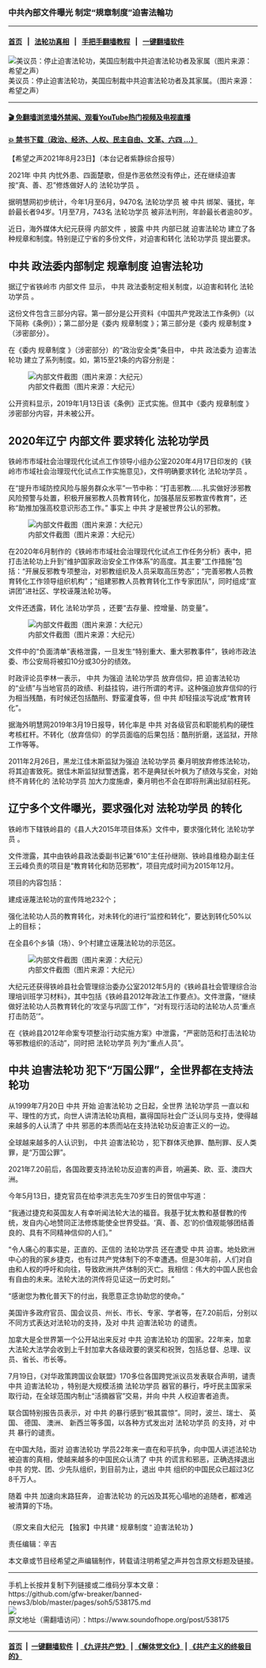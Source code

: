 ### 中共內部文件曝光 制定“規章制度”迫害法輪功
------------------------

#### [首页](https://github.com/gfw-breaker/banned-news3/blob/master/README.md) &nbsp;&nbsp;|&nbsp;&nbsp; [法轮功真相](https://github.com/begood0513/basic/blob/master/README.md)  &nbsp;&nbsp;|&nbsp;&nbsp; [手把手翻墙教程](https://github.com/gfw-breaker/guides/wiki)  &nbsp;&nbsp;|&nbsp;&nbsp; [一键翻墙软件](https://github.com/gfw-breaker/nogfw/blob/master/README.md)  



<div><img alt="美议员：停止迫害法轮功，美国应制裁中共迫害法轮功者及家属（图片来源：希望之声）" src="https://img.soundofhope.org/2021-08/1629749452365.jpg"/>
<br/><figcaption class="caption">
 美议员：停止迫害法轮功，美国应制裁中共迫害法轮功者及其家属。（图片来源：希望之声）
</figcaption></div><hr/>

#### [ 🎬  免翻墙浏览墙外禁闻、观看YouTube热门视频及电视直播](https://github.com/gfw-breaker/HelloWorld)

#### [ 💥  禁书下载（政治、经济、人权、民主自由、文革、六四 ...）](https://github.com/gfw-breaker/books/blob/master/README.md)

<div><div class="Content__Wrapper sc-1bvya0-0 grZQxZ">
 <p class="meta-top">
  <span class="meta">
   【希望之声2021年8月23日】（本台记者紫静综合报导）
  </span>
 </p>
 <p style="margin-bottom:8px">
  2021年
  <ok href="/term/1059">
   中共
  </ok>
  内忧外患、四面楚歌，但是作恶依然没有停止，还在继续迫害按“真、善、忍”修炼做好人的
  <ok href="/term/1633">
   法轮功学员
  </ok>
  。
 </p>
 <p>
  据明慧网初步统计，今年1月至6月，9470名
  <ok href="/term/1633">
   法轮功学员
  </ok>
  被
  <ok href="/term/1059">
   中共
  </ok>
  绑架、骚扰，年龄最长者94岁。1月至7月，743名
  <ok href="/term/1633">
   法轮功学员
  </ok>
  被非法判刑，年龄最长者逾80岁。
 </p>
 <p>
  近日，海外媒体大纪元获得
  <ok href="/term/9756">
   内部文件
  </ok>
  ，披露
  <ok href="/term/1059">
   中共
  </ok>
  内部已就
  <ok href="/term/2265">
   迫害法轮功
  </ok>
  建立了各种规章和制度。特别是辽宁省的多份文件，对迫害和转化
  <ok href="/term/1633">
   法轮功学员
  </ok>
  提出要求。
 </p>
 <h2>
  <strong>
   <ok href="/term/1059">
    中共
   </ok>
   政法委内部制定
   <ok href="/term/597428">
    规章制度
   </ok>
   <ok href="/term/2265">
    迫害法轮功
   </ok>
  </strong>
 </h2>
 <p>
  据辽宁省铁岭市
  <ok href="/term/9756">
   内部文件
  </ok>
  显示，
  <ok href="/term/1059">
   中共
  </ok>
  政法委制定相关制度，以迫害和转化
  <ok href="/term/1633">
   法轮功学员
  </ok>
  。
 </p>
 <p>
  这份文件包含三部分内容。第一部分是公开资料《中国共产党政法工作条例》（以下简称《条例》）；第二部分是《委内
  <ok href="/term/597428">
   规章制度
  </ok>
  》；第三部分是《委内
  <ok href="/term/597428">
   规章制度
  </ok>
  》（涉密部分）。
 </p>
 <p>
  在《委内
  <ok href="/term/597428">
   规章制度
  </ok>
  》（涉密部分）的“政治安全类”条目中，
  <ok href="/term/1059">
   中共
  </ok>
  政法委为
  <ok href="/term/2265">
   迫害法轮功
  </ok>
  建立了系列制度。如，第15至21条的内容分别是：
 </p>
 <figure class="OImage__StyledFigure-sc-1lfley0-0 hHSfVg">
  <img alt="内部文件截图（图片来源：大纪元）" src="https://img.soundofhope.org/2021-08/1629748755452.jpg"/>
  <br/><figcaption>
   内部文件截图（图片来源：大纪元）
  </figcaption>
 </figure>
 <p>
  公开资料显示，2019年1月13日该《条例》正式实施。但其中《委内
  <ok href="/term/597428">
   规章制度
  </ok>
  》涉密部分内容，并未被公开。
 </p>
 <h2>
  <strong>
   2020年辽宁
   <ok href="/term/9756">
    内部文件
   </ok>
   要求转化
   <ok href="/term/1633">
    法轮功学员
   </ok>
  </strong>
 </h2>
 <p>
  铁岭市市域社会治理现代化试点工作领导小组办公室2020年4月17日印发的《铁岭市市域社会治理现代化试点工作实施意见》，文件明确要求转化
  <ok href="/term/1633">
   法轮功学员
  </ok>
  。
 </p>
 <p>
  在“提升市域防控风险与服务群众水平”一节中称：“打击邪教……扎实做好涉邪教风险预警与处置，积极开展邪教人员教育转化，加强基层反邪教宣传教育”，还称“助推加强高校意识形态工作。” 事实上
  <ok href="/term/1059">
   中共
  </ok>
  才是被世界公认的邪教。
 </p>
 <figure class="OImage__StyledFigure-sc-1lfley0-0 hHSfVg">
  <img alt="内部文件截图（图片来源：大纪元）" src="https://img.soundofhope.org/2021-08/1629748947079.jpg"/>
  <br/><figcaption>
   内部文件截图（图片来源：大纪元）
  </figcaption>
 </figure>
 <p>
  在2020年6月制作的《铁岭市市域社会治理现代化试点工作任务分析》表中，把打击法轮功上升到“维护国家政治安全工作体系”的高度。其主要“工作措施”包括：“开展反邪教专项整治，对邪教组织及人员采取高压势态”；“完善邪教人员教育转化工作领导组织机构”；“组建邪教人员教育转化工作专家团队”，同时组成“宣讲团”进社区、学校诬蔑法轮功等。
 </p>
 <p>
  文件还透露，转化
  <ok href="/term/1633">
   法轮功学员
  </ok>
  ，还要“去存量、控增量、防变量”。
 </p>
 <figure class="OImage__StyledFigure-sc-1lfley0-0 hHSfVg">
  <img alt="内部文件截图（图片来源：大纪元）" src="https://img.soundofhope.org/2021-08/1629749034765.jpg"/>
  <br/><figcaption>
   内部文件截图（图片来源：大纪元）
  </figcaption>
 </figure>
 <p>
  文件中的“负面清单”表格泄露，一旦发生“特别重大、重大邪教事件”，铁岭市政法委、市公安局将被扣10分或30分的绩效。
 </p>
 <div class="AD_Embed__Wrap-sc-1xslmin-0 igMuqX module desktop">
  <div>
  </div>
 </div>
 <p>
  时政评论员李林一表示，
  <ok href="/term/1059">
   中共
  </ok>
  为强迫
  <ok href="/term/1633">
   法轮功学员
  </ok>
  放弃信仰，把
  <ok href="/term/2265">
   迫害法轮功
  </ok>
  的“业绩”与当地官员的政绩、利益挂钩，进行所谓的考评。这种强迫放弃信仰的行为相当残酷，有时候还包括酷刑、野蛮灌食等，但
  <ok href="/term/1059">
   中共
  </ok>
  却轻描淡写说成“教育转化”。
 </p>
 <p>
  据海外明慧网2019年3月19日报导，转化率是
  <ok href="/term/1059">
   中共
  </ok>
  对各级官员和职能机构的硬性考核杠杆。不转化（放弃信仰）的学员面临的后果包括：酷刑折磨，送监狱，开除工作等等。
 </p>
 <p>
  2011年2月26日，黑龙江佳木斯监狱为强迫
  <ok href="/term/1633">
   法轮功学员
  </ok>
  秦月明放弃修炼法轮功，将其迫害致死。据佳木斯监狱狱警透露，若不是典狱长叶枫为了绩效与奖金，对始终不肯转化的
  <ok href="/term/1633">
   法轮功学员
  </ok>
  加大力度施虐，秦月明也不会在即将刑满出狱前枉死。
 </p>
 <h2>
  <strong>
   辽宁多个文件曝光，要求强化对
   <ok href="/term/1633">
    法轮功学员
   </ok>
   的转化
  </strong>
 </h2>
 <p>
  铁岭市下辖铁岭县的《县人大2015年项目体系》文件中，要求强化转化
  <ok href="/term/1633">
   法轮功学员
  </ok>
  。
 </p>
 <p>
  文件泄露，其中由铁岭县政法委副书记兼“610”主任孙继刚、铁岭县维稳办副主任王云峰负责的项目是“教育转化和防范邪教”，项目完成时间为2015年12月。
 </p>
 <p>
  项目的内容包括：
 </p>
 <p>
  建成诬蔑法轮功的宣传阵地232个；
 </p>
 <p>
  强化法轮功人员的教育转化，对未转化的进行“监控和转化”，要达到转化50%以上的目标；
 </p>
 <p>
  在全县6个乡镇（场）、9个村建立诬蔑法轮功的示范区。
 </p>
 <figure class="OImage__StyledFigure-sc-1lfley0-0 hHSfVg">
  <img alt="内部文件截图（图片来源：大纪元）" src="https://img.soundofhope.org/2021-08/1629749104071.jpg"/>
  <br/><figcaption>
   内部文件截图（图片来源：大纪元）
  </figcaption>
 </figure>
 <p>
  大纪元还获得铁岭县社会管理综治委办公室2012年5月的《铁岭县社会管理综合治理培训班学习材料》，其中包括《铁岭县2012年政法工作要点》。文件泄露，“继续做好法轮功人员教育转化的‘攻坚与巩固’工作”，“对有现行活动的法轮功人员‘重点打击防范’”。
 </p>
 <p>
  在《铁岭县2012年命案专项整治行动实施方案》中泄露，“严密防范和打击法轮功等邪教组织的活动”，同时把
  <ok href="/term/1633">
   法轮功学员
  </ok>
  列为“重点人员”。
 </p>
 <h2>
  <strong>
   <ok href="/term/1059">
    中共
   </ok>
   <ok href="/term/2265">
    迫害法轮功
   </ok>
   犯下“万国公罪”，全世界都在支持法轮功
  </strong>
 </h2>
 <p>
  从1999年7月20日
  <ok href="/term/1059">
   中共
  </ok>
  开始
  <ok href="/term/2265">
   迫害法轮功
  </ok>
  之日起，全世界
  <ok href="/term/1633">
   法轮功学员
  </ok>
  一直以和平、理性的方式，向世人讲清法轮功真相，赢得国际社会广泛认同与支持，使得越来越多的人认清了
  <ok href="/term/1059">
   中共
  </ok>
  邪恶的本质而站在支持法轮功反迫害正义的一边。
 </p>
 <p>
  全球越来越多的人认识到，
  <ok href="/term/1059">
   中共
  </ok>
  <ok href="/term/2265">
   迫害法轮功
  </ok>
  ，犯下群体灭绝罪、酷刑罪、反人类罪，是“万国公罪”。
 </p>
 <p>
  2021年7.20前后，各国政要支持法轮功反迫害的声音，响遍美、欧、亚、澳四大洲。
 </p>
 <p>
  今年5月13日，捷克官员在给李洪志先生70岁生日的贺信中写道：
 </p>
 <p>
  “我通过捷克和英国友人有幸听闻法轮大法的福音。我基于犹太教和基督教的传统，发自内心地赞同正法修炼能使全世界受益。‘真、善、忍’的价值观能够团结善良的、具有不同精神信仰的人们。”
 </p>
 <p>
  “令人痛心的事实是，正直的、正信的
  <ok href="/term/1633">
   法轮功学员
  </ok>
  还在遭受
  <ok href="/term/1059">
   中共
  </ok>
  迫害。地处欧洲中心的我的家乡捷克，也有过共产党体制下的不幸遭遇。但是30年前，人们对自由和人权的呼吁和向往，导致欧洲共产体制的灭亡。我相信：伟大的中国人民也会有自由的未来。法轮大法的洪传将见证这一历史时刻。”
 </p>
 <div class="AD_Embed__Wrap-sc-1xslmin-0 igMuqX module desktop">
  <div>
  </div>
 </div>
 <p>
  “感谢您为教化普天下的付出，我愿意正念协助您的使命。”
 </p>
 <p>
  美国许多政府官员、国会议员、州长、市长、专家、学者等，在7.20前后，分别以不同方式表达对法轮功的支持，及对
  <ok href="/term/1059">
   中共
  </ok>
  <ok href="/term/2265">
   迫害法轮功
  </ok>
  的谴责。
 </p>
 <p>
  加拿大是全世界第一个公开站出来反对
  <ok href="/term/1059">
   中共
  </ok>
  <ok href="/term/2265">
   迫害法轮功
  </ok>
  的国家。22年来，加拿大法轮大法学会收到上千封加拿大各级政要的褒奖和祝贺，包括总督、总理、议员、省长、市长等。
 </p>
 <p>
  7月19日，《对华政策跨国议会联盟》170多位各国跨党派议员发表联合声明，谴责
  <ok href="/term/1059">
   中共
  </ok>
  <ok href="/term/2265">
   迫害法轮功
  </ok>
  ，特别是大规模活摘
  <ok href="/term/1633">
   法轮功学员
  </ok>
  器官的暴行，呼吁民主国家采取行动，在全球范围内制止“活摘器官”交易，并向
  <ok href="/term/1059">
   中共
  </ok>
  人权迫害者追责。
 </p>
 <p>
  联合国特别报告员表示，对
  <ok href="/term/1059">
   中共
  </ok>
  的暴行感到“极其震惊”。同时，波兰、瑞士、 英国、 德国、 澳洲、 新西兰等多国，以各种方式发出对
  <ok href="/term/1633">
   法轮功学员
  </ok>
  的支持，对
  <ok href="/term/1059">
   中共
  </ok>
  暴行的谴责。
 </p>
 <p>
  在中国大陆，面对
  <ok href="/term/2265">
   迫害法轮功
  </ok>
  学员22年来一直在和平抗争，向中国人讲述法轮功被迫害的真相，使越来越多的中国民众认清了
  <ok href="/term/1059">
   中共
  </ok>
  的谎言和邪恶，正确选择退出
  <ok href="/term/1059">
   中共
  </ok>
  的党、团、少先队组织，到目前为止，退出
  <ok href="/term/1059">
   中共
  </ok>
  组织的中国民众已超过3亿8千万人。
 </p>
 <p>
  随着
  <ok href="/term/1059">
   中共
  </ok>
  加速向末路狂奔，
  <ok href="/term/2265">
   迫害法轮功
  </ok>
  的元凶及其死心塌地的追随者，都难逃被清算的下场。
 </p>
 <p style="margin-top:23px;margin-bottom:13px;text-align:start">
  （原文来自大纪元
  <span style="font-size:10.5pt">
   <span style="font-family:calibri,sans-serif">
    <ok href="https://www.epochtimes.com/gb/21/8/20/n13174730.htm">
     <span style="font-family:宋体">
      【独家】中共建
     </span>
     “
     <span style="font-family:宋体">
      规章制度
     </span>
     ”
     <span style="font-family:宋体">
      迫害法轮功
     </span>
    </ok>
    <b>
     <span style="font-family:宋体">
      ）
     </span>
    </b>
   </span>
  </span>
 </p>
 <p class="meta-btm">
  责任编辑：辛吉
 </p>
 <p class="meta-btm">
  本文章或节目经希望之声编辑制作，转载请注明希望之声并包含原文标题及链接。
 </p>
</div>
</div>
<hr/>
手机上长按并复制下列链接或二维码分享本文章：<br/>
https://github.com/gfw-breaker/banned-news3/blob/master/pages/soh5/538175.md <br/>
<a href='https://github.com/gfw-breaker/banned-news3/blob/master/pages/soh5/538175.md'><img src='https://github.com/gfw-breaker/banned-news3/blob/master/pages/soh5/538175.md.png'/></a> <br/>
原文地址（需翻墙访问）：https://www.soundofhope.org/post/538175


------------------------
#### [首页](https://github.com/gfw-breaker/banned-news3/blob/master/README.md) &nbsp;|&nbsp; [一键翻墙软件](https://github.com/gfw-breaker/nogfw/blob/master/README.md) &nbsp;| [《九评共产党》](https://github.com/gfw-breaker/9ping.md/blob/master/README.md#九评之一评共产党是什么) | [《解体党文化》](https://github.com/gfw-breaker/jtdwh.md/blob/master/README.md) | [《共产主义的终极目的》](https://github.com/gfw-breaker/gczydzjmd.md/blob/master/README.md)


<img src='http://gfw-breaker.win/banned-news3/pages/soh5/538175.md' width='0px' height='0px'/>